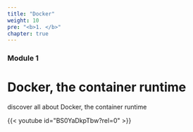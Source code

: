 ```yaml
---
title: "Docker"
weight: 10
pre: "<b>1. </b>"
chapter: true
---
```


### Module 1

# Docker, the container runtime

discover all about Docker, the container runtime


{{< youtube id="BS0YaDkpTbw?rel=0"  >}}

